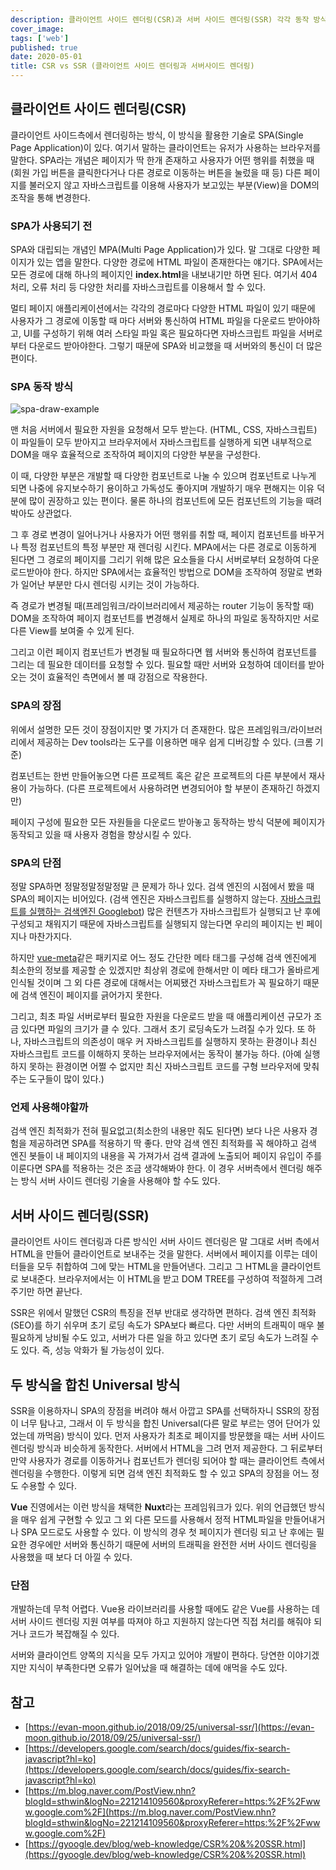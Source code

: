 ```yaml
---
description: 클라이언트 사이드 렌더링(CSR)과 서버 사이드 렌더링(SSR) 각각 동작 방식을 이해하고 서로의 장단점을 정리하기
cover_image:
tags: ['web']
published: true
date: 2020-05-01
title: CSR vs SSR (클라이언트 사이드 렌더링과 서버사이드 렌더링)
---
```


## 클라이언트 사이드 렌더링(CSR)

클라이언트 사이드측에서 렌더링하는 방식, 이 방식을 활용한 기술로 SPA(Single Page Application)이 있다. 여기서 말하는 클라이언트는 유저가 사용하는 브라우저를 말한다. SPA라는 개념은 페이지가 딱 한개 존재하고 사용자가 어떤 행위를 취했을 때(회원 가입 버튼을 클릭한다거나 다른 경로로 이동하는 버튼을 눌렀을 때 등) 다른 페이지를 불러오지 않고 자바스크립트를 이용해 사용자가 보고있는 부분(View)을 DOM의 조작을 통해 변경한다.

### SPA가 사용되기 전

SPA와 대립되는 개념인 MPA(Multi Page Application)가 있다. 말 그대로 다양한 페이지가 있는 앱을 말한다. 다양한 경로에 HTML 파일이 존재한다는 얘기다. SPA에서는 모든 경로에 대해 하나의 페이지인 **index.html**을 내보내기만 하면 된다. 여기서 404 처리, 오류 처리 등 다양한 처리를 자바스크립트를 이용해서 할 수 있다.

멀티 페이지 애플리케이션에서는 각각의 경로마다 다양한 HTML 파일이 있기 때문에 사용자가 그 경로에 이동할 때 마다 서버와 통신하여 HTML 파일을 다운로드 받아야하고, UI를 구성하기 위해 여러 스타일 파일 혹은 필요하다면 자바스크립트 파일을 서버로부터 다운로드 받아야한다. 그렇기 때문에 SPA와 비교했을 때 서버와의 통신이 더 많은 편이다.

### SPA 동작 방식

![spa-draw-example](/images/spa-draw.png)

맨 처음 서버에서 필요한 자원을 요청해서 모두 받는다. (HTML, CSS, 자바스크립트) 이 파일들이 모두 받아지고 브라우저에서 자바스크립트를 실행하게 되면 내부적으로 DOM을 매우 효율적으로 조작하여 페이지의 다양한 부분을 구성한다.

이 때, 다양한 부분은 개발할 때 다양한 컴포넌트로 나눌 수 있으며 컴포넌트로 나누게 되면 나중에 유지보수하기 용이하고 가독성도 좋아지며 개발하기 매우 편해지는 이유 덕분에 많이 권장하고 있는 편이다. 물론 하나의 컴포넌트에 모든 컴포넌트의 기능을 때려박아도 상관없다.

그 후 경로 변경이 일어나거나 사용자가 어떤 행위를 취할 때, 페이지 컴포넌트를 바꾸거나 특정 컴포넌트의 특정 부분만 재 렌더링 시킨다. MPA에서는 다른 경로로 이동하게 된다면 그 경로의 페이지를 그리기 위해 많은 요소들을 다시 서버로부터 요청하여 다운로드받아야 한다. 하지만 SPA에서는 효율적인 방법으로 DOM을 조작하여 정말로 변화가 일어난 부분만 다시 렌더링 시키는 것이 가능하다.

즉 경로가 변경될 때(프레임워크/라이브러리에서 제공하는 router 기능이 동작할 때) DOM을 조작하여 페이지 컴포넌트를 변경해서 실제로 하나의 파일로 동작하지만 서로 다른 View를 보여줄 수 있게 된다.

그리고 이런 페이지 컴포넌트가 변경될 때 필요하다면 웹 서버와 통신하여 컴포넌트를 그리는 데 필요한 데이터를 요청할 수 있다. 필요할 때만 서버와 요청하여 데이터를 받아오는 것이 효율적인 측면에서 볼 때 강점으로 작용한다.

### SPA의 장점

위에서 설명한 모든 것이 장점이지만 몇 가지가 더 존재한다. 많은 프레임워크/라이브러리에서 제공하는 Dev tools라는 도구를 이용하면 매우 쉽게 디버깅할 수 있다. (크롬 기준)

컴포넌트는 한번 만들어놓으면 다른 프로젝트 혹은 같은 프로젝트의 다른 부분에서 재사용이 가능하다. (다른 프로젝트에서 사용하려면 변경되어야 할 부분이 존재하긴 하겠지만)

페이지 구성에 필요한 모든 자원들을 다운로드 받아놓고 동작하는 방식 덕분에 페이지가 동작되고 있을 때 사용자 경험을 향상시킬 수 있다.

### SPA의 단점

정말 SPA하면 정말정말정말정말 큰 문제가 하나 있다. 검색 엔진의 시점에서 봤을 때 SPA의 페이지는 비어있다. (검색 엔진은 자바스크립트를 실행하지 않는다. [자바스크립트를 실행하는 검색엔진 Googlebot](https://developers.google.com/search/docs/guides/fix-search-javascript?hl=ko)) 많은 컨텐츠가 자바스크립트가 실행되고 난 후에 구성되고 채워지기 때문에 자바스크립트를 실행되지 않는다면 우리의 페이지는 빈 페이지나 마찬가지다.

하지만 [vue-meta](https://www.npmjs.com/package/vue-meta)같은 패키지로 어느 정도 간단한 메타 태그를 구성해 검색 엔진에게 최소한의 정보를 제공할 순 있겠지만 최상위 경로에 한해서만 이 메타 태그가 올바르게 인식될 것이며 그 외 다른 경로에 대해서는 어찌됐건 자바스크립트가 꼭 필요하기 때문에 검색 엔진이 페이지를 긁어가지 못한다.

그리고, 최초 파일 서버로부터 필요한 자원을 다운로드 받을 때 애플리케이션 규모가 조금 있다면 파일의 크기가 클 수 있다. 그래서 초기 로딩속도가 느려질 수가 있다. 또 하나, 자바스크립트의 의존성이 매우 커 자바스크립트를 실행하지 못하는 환경이나 최신 자바스크립트 코드를 이해하지 못하는 브라우저에서는 동작이 불가능 하다. (아예 실행하지 못하는 환경이면 어쩔 수 없지만 최신 자바스크립트 코드를 구형 브라우저에 맞춰주는 도구들이 많이 있다.)

### 언제 사용해야할까

검색 엔진 최적화가 전혀 필요없고(최소한의 내용만 줘도 된다면) 보다 나은 사용자 경험을 제공하려면 SPA를 적용하기 딱 좋다. 만약 검색 엔진 최적화를 꼭 해야하고 검색 엔진 봇들이 내 페이지의 내용을 꼭 가져가서 검색 결과에 노출되어 페이지 유입이 주를 이룬다면 SPA를 적용하는 것은 조금 생각해봐야 한다. 이 경우 서버측에서 렌더링 해주는 방식 서버 사이드 렌더링 기술을 사용해야 할 수도 있다.

## 서버 사이드 렌더링(SSR)

클라이언트 사이드 렌더링과 다른 방식인 서버 사이드 렌더링은 말 그대로 서버 측에서 HTML을 만들어 클라이언트로 보내주는 것을 말한다. 서버에서 페이지를 이루는 데이터들을 모두 취합하여 그에 맞는 HTML을 만들어낸다. 그리고 그 HTML을 클라이언트로 보내준다. 브라우저에서는 이 HTML을 받고 DOM TREE를 구성하여 적절하게 그려주기만 하면 끝난다.

SSR은 위에서 말했던 CSR의 특징을 전부 반대로 생각하면 편하다. 검색 엔진 최적화(SEO)를 하기 쉬우며 초기 로딩 속도가 SPA보다 빠르다. 다만 서버의 트래픽이 매우 불필요하게 낭비될 수도 있고, 서버가 다른 일을 하고 있다면 초기 로딩 속도가 느려질 수도 있다. 즉, 성능 악화가 될 가능성이 있다.

## 두 방식을 합친 Universal 방식

SSR을 이용하자니 SPA의 장점을 버려야 해서 아깝고 SPA를 선택하자니 SSR의 장점이 너무 탐나고, 그래서 이 두 방식을 합친 Universal(다른 말로 부르는 영어 단어가 있었는데 까먹음) 방식이 있다. 먼저 사용자가 최초로 페이지를 방문했을 때는 서버 사이드 렌더링 방식과 비슷하게 동작한다. 서버에서 HTML을 그려 먼저 제공한다. 그 뒤로부터 만약 사용자가 경로를 이동하거나 컴포넌트가 렌더링 되어야 할 때는 클라이언트 측에서 렌더링을 수행한다. 이렇게 되면 검색 엔진 최적화도 할 수 있고 SPA의 장점을 어느 정도 수용할 수 있다.

**Vue** 진영에서는 이런 방식을 채택한 **Nuxt**라는 프레임워크가 있다. 위의 언급했던 방식을 매우 쉽게 구현할 수 있고 그 외 다른 모드를 사용해서 정적 HTML파일을 만들어내거나 SPA 모드로도 사용할 수 있다. 이 방식의 경우 첫 페이지가 렌더링 되고 난 후에는 필요한 경우에만 서버와 통신하기 때문에 서버의 트래픽을 완전한 서버 사이드 렌더링을 사용했을 때 보다 더 아낄 수 있다.

### 단점

개발하는데 무척 어렵다. Vue용 라이브러리를 사용할 때에도 같은 Vue를 사용하는 데 서버 사이드 렌더링 지원 여부를 따져야 하고 지원하지 않는다면 직접 처리를 해줘야 되거나 코드가 복잡해질 수 있다.

서버와 클라이언트 양쪽의 지식을 모두 가지고 있어야 개발이 편하다. 당연한 이야기겠지만 지식이 부족한다면 오류가 일어났을 때 해결하는 데에 애먹을 수도 있다.

## 참고

- [https://evan-moon.github.io/2018/09/25/universal-ssr/](https://evan-moon.github.io/2018/09/25/universal-ssr/)
- [https://developers.google.com/search/docs/guides/fix-search-javascript?hl=ko](https://developers.google.com/search/docs/guides/fix-search-javascript?hl=ko)
- [https://m.blog.naver.com/PostView.nhn?blogId=sthwin&logNo=221214109560&proxyReferer=https:%2F%2Fwww.google.com%2F](https://m.blog.naver.com/PostView.nhn?blogId=sthwin&logNo=221214109560&proxyReferer=https:%2F%2Fwww.google.com%2F)
- [https://gyoogle.dev/blog/web-knowledge/CSR%20&%20SSR.html](https://gyoogle.dev/blog/web-knowledge/CSR%20&%20SSR.html)
